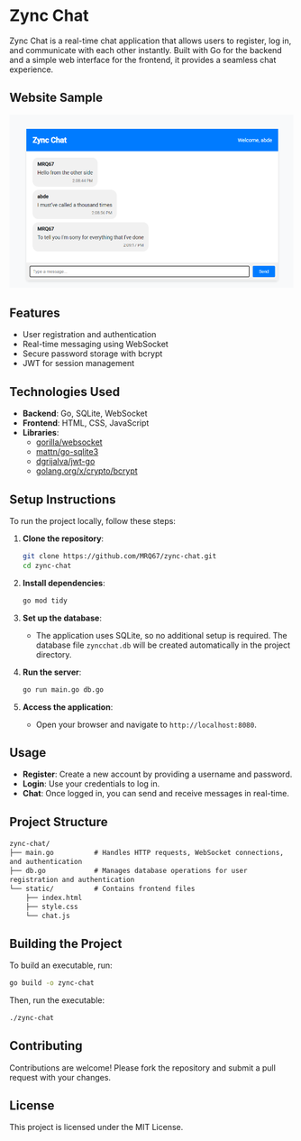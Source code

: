 # Zync Chat

Zync Chat is a real-time chat application that allows users to register, log in, and communicate with each other instantly. Built with Go for the backend and a simple web interface for the frontend, it provides a seamless chat experience.

## Website Sample
![](images/chat_sample.png)

## Features

- User registration and authentication
- Real-time messaging using WebSocket
- Secure password storage with bcrypt
- JWT for session management

## Technologies Used

- **Backend**: Go, SQLite, WebSocket
- **Frontend**: HTML, CSS, JavaScript
- **Libraries**:
  - [gorilla/websocket](https://github.com/gorilla/websocket)
  - [mattn/go-sqlite3](https://github.com/mattn/go-sqlite3)
  - [dgrijalva/jwt-go](https://github.com/dgrijalva/jwt-go)
  - [golang.org/x/crypto/bcrypt](https://pkg.go.dev/golang.org/x/crypto/bcrypt)

## Setup Instructions

To run the project locally, follow these steps:

1. **Clone the repository**:

   ```bash
   git clone https://github.com/MRQ67/zync-chat.git
   cd zync-chat
   ```

2. **Install dependencies**:

   ```bash
   go mod tidy
   ```

3. **Set up the database**:

   - The application uses SQLite, so no additional setup is required. The database file `zyncchat.db` will be created automatically in the project directory.

4. **Run the server**:

   ```bash
   go run main.go db.go
   ```

5. **Access the application**:

   - Open your browser and navigate to `http://localhost:8080`.

## Usage

- **Register**: Create a new account by providing a username and password.
- **Login**: Use your credentials to log in.
- **Chat**: Once logged in, you can send and receive messages in real-time.

## Project Structure

```
zync-chat/
├── main.go          # Handles HTTP requests, WebSocket connections, and authentication
├── db.go            # Manages database operations for user registration and authentication
└── static/          # Contains frontend files
    ├── index.html
    ├── style.css
    └── chat.js
```

## Building the Project

To build an executable, run:

```bash
go build -o zync-chat
```

Then, run the executable:

```bash
./zync-chat
```

## Contributing

Contributions are welcome! Please fork the repository and submit a pull request with your changes.

## License

This project is licensed under the MIT License.